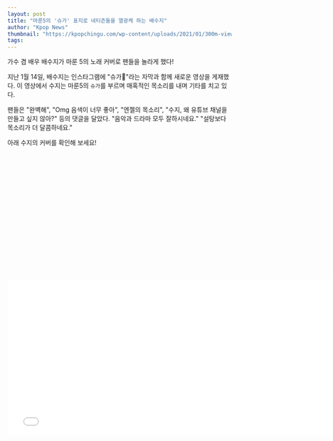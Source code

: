 ```yaml
---
layout: post
title: "마룬5의 '슈가' 표지로 네티즌들을 열광케 하는 배수지"
author: "Kpop News"
thumbnail: "https://kpopchingu.com/wp-content/uploads/2021/01/300m-views-4-890x512.png"
tags: 
---
```



가수 겸 배우 배수지가 마룬 5의 노래 커버로 팬들을 놀라게 했다!

지난 1월 14일, 배수지는 인스타그램에 "슈가🎸"라는 자막과 함께 새로운 영상을 게재했다. 이 영상에서 수지는 마룬5의 `슈가`를 부르며 매혹적인 목소리를 내며 기타를 치고 있다.

팬들은 "완벽해", "Omg 음색이 너무 좋아", "엔젤의 목소리", "수지, 왜 유튜브 채널을 만들고 싶지 않아?" 등의 댓글을 달았다. "음악과 드라마 모두 잘하시네요." "설탕보다 목소리가 더 달콤하네요."

아래 수지의 커버를 확인해 보세요!


<div class="video_wrapper" style="padding-top: 56.25%;">
    <iframe width="760" height="350" frameborder="0" allow="accelerometer; autoplay; clipboard-write; encrypted-media; gyroscope; picture-in-picture" allowfullscreen="" class="lazyload" src="null"></iframe>
</div>
